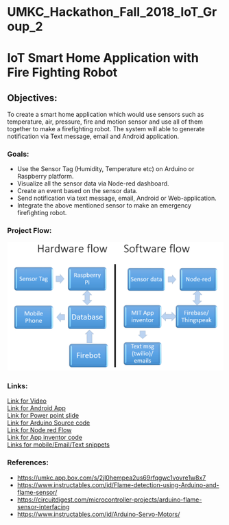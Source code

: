 # UMKC_Hackathon_Fall_2018_IoT_Group_2  

# IoT Smart Home Application with Fire Fighting Robot

## Objectives:  
To create a smart home application which would use sensors such as temperature, air, pressure, fire and motion sensor and use all of them together to make a firefighting robot. The system will able to generate notification via Text message, email and Android application.  
### Goals:  
* Use the Sensor Tag (Humidity, Temperature etc) on Arduino or Raspberry platform.  
* Visualize all the sensor data via Node-red dashboard.
* Create an event based on the sensor data.
* Send notification via text message, email, Android or Web-application.  
* Integrate the above mentioned sensor to make an emergency firefighting robot.  

### Project Flow:  
![Project flow](https://github.com/Sandhie177/UMKC_Hackathon_Fall_2018_IoT_Group_2/blob/master/Visualization/Project_flow.PNG)   
  
### Links:  
[Link for Video](https://www.youtube.com/watch?v=0Ki5mee7J8k&feature=youtu.be)  
[Link for Android App](https://github.com/Sandhie177/UMKC_Hackathon_Fall_2018_IoT_Group_2/blob/master/apk/IoTUMKCHackaroo.apk)    
[Link for Power point slide](https://github.com/Sandhie177/UMKC_Hackathon_Fall_2018_IoT_Group_2/blob/master/Documentation/IOT-SMART-HOME-Firebot-and-Device-Automation.pptx)  
[Link for Arduino Source code](https://github.com/Sandhie177/UMKC_Hackathon_Fall_2018_IoT_Group_2/blob/master/Documentation/Codes/Arduino/Arduino_code_fire_fighting_robot.ino)  
[Link for Node red Flow](https://github.com/Sandhie177/UMKC_Hackathon_Fall_2018_IoT_Group_2/blob/master/Documentation/Codes/Node%20red/Node_red_flow.txt)   
[Link for App inventor code](https://github.com/Sandhie177/UMKC_Hackathon_Fall_2018_IoT_Group_2/blob/master/Documentation/Codes/App_inventor_weather/IoTUMKCHackaroo_App_code.aia)  
[Links for mobile/Email/Text snippets](https://github.com/Sandhie177/UMKC_Hackathon_Fall_2018_IoT_Group_2/tree/master/Visualization/Mobile_email_text_notification_snippets)  

### References:  
* https://umkc.app.box.com/s/2jl0hempea2us69rfqgwc1vovre1w8x7
* https://www.instructables.com/id/Flame-detection-using-Arduino-and-flame-sensor/  
* https://circuitdigest.com/microcontroller-projects/arduino-flame-sensor-interfacing  
* https://www.instructables.com/id/Arduino-Servo-Motors/
